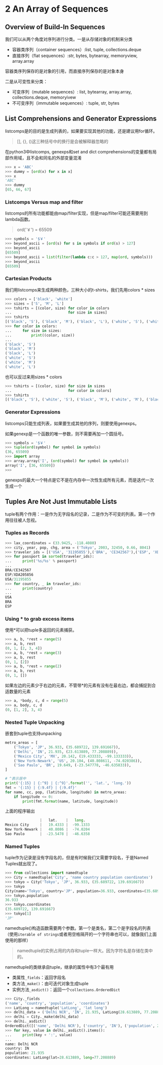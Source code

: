 # 2 An Array of Sequences

## Overview of Build-In Sequences

我们可以从两个角度对序列进行分类。一是从存储对象的机制来分类

- 容器类序列（container sequences）:list, tuple, collections.deque
- 直接序列（flat sequences）:str, bytes, bytearray, memoryview, array.array

容器类序列保存的是对象的引用，而直接序列保存的是对象本身

二是从可变性来分类：

- 可变序列（mutable sequences）: list, bytearray, array.array, collections.deque, memoryivew
- 不可变序列（immutable sequences）: tuple, str, bytes

## List Comprehensions and Generator Expressions

listcomps是的目的是生成列表的，如果要实现其他的功能，还是建议用for循环。

> [], {}, ()这三种括号中的换行是会被解释器忽略的

在python3中listcomps, genexps和set and dict comprehensions的变量都有局部作用域，且不会和同名的外部变量混淆

```python
>>> x = 'ABC'
>>> dummy = [ord(x) for x in x]
>>> x
'ABC'
>>> dummy
[65, 66, 67]
```

### Listcomps Versus map and filter

listcomps的所有功能都能由map/filter实现，但是map/filter可能还需要用到lambda函数。

> ord('￥') = 65509

```python
>>> symbols = '$￥'
>>> beyond_ascii = [ord(s) for s in symbols if ord(s) > 127]
>>> beyond_ascii
[65509]
>>> beyond_ascii = list(filter(lambda c:c > 127, map(ord, symbols)))
>>> beyond_ascii
[65509]
```

### Cartesian Products

我们用listcomps来生成两种颜色，三种大小的t-shirts，我们先用colors * sizes

```python
>>> colors = ['black', 'white']
>>> sizes = ['S', 'M', 'L']
>>> tshirts = [(color, size) for color in colors
...                          for size in sizes]
>>> tshirts
[('black', 'S'), ('black', 'M'), ('black', 'L'), ('white', 'S'), ('white', 'M'), ('white', 'L')]
>>> for color in colors:
...     for size in sizes:
...         print((color, size))
... 
('black', 'S')
('black', 'M')
('black', 'L')
('white', 'S')
('white', 'M')
('white', 'L')
```

也可以反过来用sizes * colors

```python
>>> tshirts = [(color, size) for size in sizes
...                          for color in colors]
>>> tshirts
[('black', 'S'), ('white', 'S'), ('black', 'M'), ('white', 'M'), ('black', 'L'), ('white', 'L')]
```

### Generator Expressions

listcomps只能生成列表，如果要生成其他的序列，则要使用genexps。

如果genexp是一个函数的唯一参数，则不需要再加一个圆括号。

```python
>>> symbols = '$￥'
>>> tuple(ord(symbol) for symbol in symbols)
(36, 65509)
>>> import array
>>> array.array('I', (ord(symbol) for symbol in symbols))
array('I', [36, 65509])
>>> 
```

genexps的最大一个特点是它不是在内存中一次性生成所有元素，而是迭代一次生成一个

## Tuples Are Not Just Immutable Lists

tuple有两个作用：一是作为无字段名的记录，二是作为不可变的列表。第一个作用往往被人忽视。

### Tuples as Records

```python
>>> lax_coordinates = (33.9425, -118.4080)
>>> city, year, pop, chg, area = ('Tokyo', 2003, 32450, 0.66, 8041)
>>> traveler_ids = [('USA', '31195855'),('BRA', 'CE342567'),('ESP', 'XDA205856')]
>>> for passport in sorted(traveler_ids):
...     print('%s/%s' % passport)
... 
BRA/CE342567
ESP/XDA205856
USA/31195855
>>> for country, _ in traveler_ids:
...     print(country)
... 
USA
BRA
ESP
```

### Using * to grab excess items

使用*可以把tuple多返回的元素捕获。

```python
>>> a, b, *rest = range(5)
>>> a, b, rest
(0, 1, [2, 3, 4])
>>> a, b, *rest = range(3)
>>> a, b, rest
(0, 1, [2])
>>> a, b, *rest = range(2)
>>> a, b, rest
(0, 1, [])
```

如果左边的元素少于右边的元素，不管带*的元素有没有在最右边，都会捕捉到合适数量的元素

```python
>>> a, *body, c, d = range(5)
>>> a, body, c, d
(0, [1, 2], 3, 4)
```

### Nested Tuple Unpacking

嵌套到tuple也支持unpacking

```python
metro_areas = [
    ('Tokyo', 'JP', 36.933, (35.689722, 139.691667)),
    ('Delhi', 'IN', 21.935, (23.613889, 77.208889)),
    ('Mexico City', 'MX', 20.142, (19.433333, -99.133333)),
    ('New York-Newark', 'US', 20.104, (40.808611, -74.020386)),
    ('Sao Paulo', 'BR', 19.649, (-23.547778, -46.635833)),
]

# ^表示居中
print('{:15} | {:^9} | {:^9}'.format('', 'lat.', 'long.'))
fmt = '{:15} | {:9.4f} | {:9.4f}'
for name, cc, pop, (latitude, longitude) in metro_areas:
    if longitude <= 0:
        print(fmt.format(name, latitude, longitude))
```

上面的程序输出

```python
                |   lat.    |   long.  
Mexico City     |   19.4333 |  -99.1333
New York-Newark |   40.8086 |  -74.0204
Sao Paulo       |  -23.5478 |  -46.6358
```

### Named Tuples

tuple作为记录是没有字段名的，但是有时候我们又需要字段名，于是Named Tuples就出现了。

```python
>>> from collections import namedtuple
>>> City = namedtuple('City', 'name country population coordinates')
>>> tokyo = City('Tokyo', 'JP', 36.933, (35.689722, 139.691667))
>>> tokyo
City(name='Tokyo', country='JP', population=36.933, coordinates=(35.689722, 139.691667))
>>> tokyo.population
36.933
>>> tokyo.coordinates
(35.689722, 139.691667)
>>> tokyo[1]
'JP'
```

namedtuple()构造函数需要两个参数。第一个是类名，第二个是字段名的列表（使用`iterable of strings`或者用空格隔开的一个字符串也可以，就像我们上面使用的那样）

> namedtuple的实例占用的内存和tuple一样大。因为字符名是存储在类中的。

namedtuple的类继承自tuple，继承的属性中有3个最有用

- 类属性`_fields`：返回字段名
- 类方法`_make()`：由可迭代对象生成tuple
- 实例方法`_asdict()`：返回一个`collections.OrderedDict`

```python
>>> City._fields
('name', 'country', 'population', 'coordinates')
>>> LatLong = namedtuple('LatLong', 'lat long')
>>> delhi_data = ('Delhi NCR', 'IN', 21.935, LatLong(28.613889, 77.208889))
>>> delhi = City._make(delhi_data)
>>> delhi._asdict()
OrderedDict([('name', 'Delhi NCR'), ('country', 'IN'), ('population', 21.935), ('coordinates', LatLong(lat=28.613889, long=77.208889))])
>>> for key, value in delhi._asdict().items():
...     print(key + ':', value)
... 
name: Delhi NCR
country: IN
population: 21.935
coordinates: LatLong(lat=28.613889, long=77.208889)
```